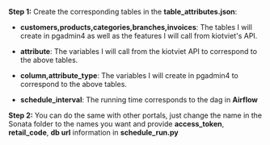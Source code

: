 **Step 1:**
Create the corresponding tables in the **table_attributes.json**:

   * **customers,products,categories,branches,invoices**: The tables I will create in pgadmin4 as well as the features I will call from kiotviet's API.
    
   * **attribute**: The variables I will call from the kiotviet API to correspond to the above tables.
    
   * **column,attribute_type**: The variables I will create in pgadmin4 to correspond to the above tables.
    
   * **schedule_interval**: The running time corresponds to the dag in **Airflow**

**Step 2:**
You can do the same with other portals, just change the name in the Sonata folder to the names you want and provide **access_token**, **retail_code**, **db url** information in **schedule_run.py**
